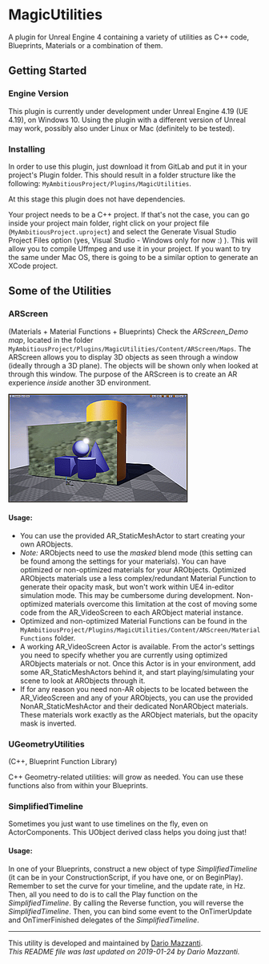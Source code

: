 MagicUtilities
=======

A plugin for Unreal Engine 4 containing a variety of utilities as C++ code, Blueprints, Materials or a combination of them.

## Getting Started

### Engine Version

This plugin is currently under development under Unreal Engine 4.19 (UE 4.19), on Windows 10.
Using the plugin with a different version of Unreal may work, possibly also under Linux or Mac (definitely to be tested).

### Installing

In order to use this plugin, just download it from GitLab and put it in your project's Plugin folder. This should result in a folder structure like the following: `MyAmbitiousProject/Plugins/MagicUtilities`.

At this stage this plugin does not have dependencies.


Your project needs to be a C++ project. 
If that's not the case, you can go inside your project main folder, right click on your project file (`MyAmbitiousProject.uproject`) and select the Generate Visual Studio Project Files option (yes, Visual Studio - Windows only for now :) ). This will allow you to compile Uffmpeg and use it in your project.
If you want to try the same under Mac OS, there is going to be a similar option to generate an XCode project.

## Some of the Utilities

### ARScreen
(Materials + Material Functions + Blueprints)
Check the *ARScreen_Demo map*, located in the folder `MyAmbitiousProject/Plugins/MagicUtilities/Content/ARScreen/Maps`.
The ARScreen allows you to display 3D objects as seen through a window (ideally through a 3D plane). The objects will be shown only when looked at through this window. The purpose of the ARScreen is to create an AR experience _inside_ another 3D environment.

![](Documentation/Imgs/ARScreen.gif)

#### Usage:
- You can use the provided AR_StaticMeshActor to start creating your own ARObjects.
- _Note:_ ARObjects need to use the *masked* blend mode (this setting can be found among the settings for your materials). You can have optimized or non-optimized materials for your ARObjects. Optimized ARObjects materials use a less complex/redundant Material Function to generate their opacity mask, but won't work within UE4 in-editor simulation mode. This may be cumbersome during development. Non-optimized materials overcome this limitation at the cost of moving some code from the AR_VideoScreen to each ARObject material instance.
- Optimized and non-optimized Material Functions can be found in the `MyAmbitiousProject/Plugins/MagicUtilities/Content/ARScreen/MaterialFunctions` folder.
- A working AR_VideoScreen Actor is available. From the actor's settings you need to specify whether you are currently using optimized ARObjects materials or not. Once this Actor is in your environment, add some AR_StaticMeshActors behind it, and start playing/simulating your scene to look at ARObjects through it.
- If for any reason you need non-AR objects to be located between the AR_VideoScreen and any of your ARObjects, you can use the provided NonAR_StaticMeshActor and their dedicated NonARObject materials. These materials work exactly as the ARObject materials, but the opacity mask is inverted. 

### UGeometryUtilities
(C++, Blueprint Function Library)

C++ Geometry-related utilities: will grow as needed. You can use these functions also from within your Blueprints.

### SimplifiedTimeline

Sometimes you just want to use timelines on the fly, even on ActorComponents. This UObject derived class helps you doing just that!


#### Usage:
In one of your Blueprints, construct a new object of type *SimplifiedTimeline* (it can be in your ConstructionScript, if you have one, or on BeginPlay). Remember to set the curve for your timeline, and the update rate, in Hz. Then, all you need to do is to call the Play function on the *SimplifiedTimeline*. By calling the Reverse function, you will reverse the *SimplifiedTimeline*. Then, you can bind some event to the OnTimerUpdate and OnTimerFinished delegates of the *SimplifiedTimeline*.

___
This utility is developed and maintained by [Dario Mazzanti](https://www.dariomazzanti.com).  
*This README file was last updated on 2019-01-24 by Dario Mazzanti.*

